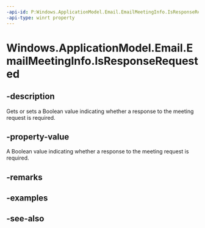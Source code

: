 ----api-id: P:Windows.ApplicationModel.Email.EmailMeetingInfo.IsResponseRequested
-api-type: winrt property
---<!-- Property syntaxpublic bool IsResponseRequested { get;  set; }--># Windows.ApplicationModel.Email.EmailMeetingInfo.IsResponseRequested## -descriptionGets or sets a Boolean value indicating whether a response to the meeting request is required.## -property-valueA Boolean value indicating whether a response to the meeting request is required.## -remarks## -examples## -see-also